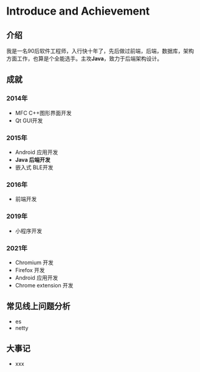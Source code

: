 # Introduce and Achievement

## 介绍

我是一名90后软件工程师，入行快十年了，先后做过前端，后端，数据库，架构方面工作，也算是个全能选手。主攻**Java**，致力于后端架构设计。

## 成就

### 2014年
- MFC C++图形界面开发
- Qt GUI开发

### 2015年
- Android 应用开发
- **Java 后端开发**
- 嵌入式 BLE开发

### 2016年
- 前端开发

### 2019年
- 小程序开发

### 2021年
- Chromium 开发
- Firefox 开发
- Android 应用开发
- Chrome extension 开发

## 常见线上问题分析
- es
- netty


## 大事记
- xxx
